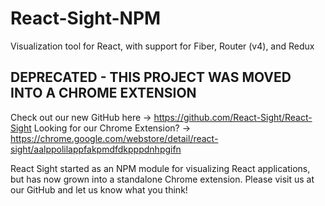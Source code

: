 # React-Sight-NPM
Visualization tool for React, with support for Fiber, Router (v4), and Redux

## DEPRECATED - THIS PROJECT WAS MOVED INTO A CHROME EXTENSION

Check out our new GitHub here -> https://github.com/React-Sight/React-Sight
Looking for our Chrome Extension? -> https://chrome.google.com/webstore/detail/react-sight/aalppolilappfakpmdfdkpppdnhpgifn

React Sight started as an NPM module for visualizing React applications, but has now grown into a standalone Chrome extension. Please visit us at our GitHub and let us know what you think!
